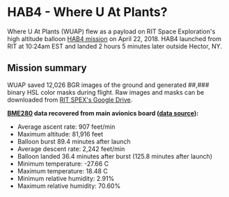 # HAB4 - Where U At Plants?
Where U At Plants (WUAP) flew as a payload on RIT Space Exploration's high altitude balloon [HAB4 mission](http://spex.rit.edu/rit-spex-launches-hab-4/) on April 22, 2018. 
HAB4 launched from RIT at 10:24am EST and landed 2 hours 5 minutes later outside Hector, NY.

## Mission summary
WUAP saved 12,026 BGR images of the ground and generated ##,### binary HSL color masks during flight. Raw images and masks can be downloaded from [RIT SPEX's Google Drive]().

**[BME280](https://www.embeddedadventures.com/datasheets/BME280.pdf) data recovered from main avionics board ([data source](https://github.com/RIT-Space-Exploration/Hab4/tree/master/Data/Main%20Board)):**
* Average ascent rate: 907 feet/min
* Maximum altitude: 81,916 feet
* Balloon burst 89.4 minutes after launch
* Average descent rate: 2,242 feet/min
* Balloon landed 36.4 minutes after burst (125.8 minutes after launch)
* Minimum temperature: -27.66 C
* Maximum temperature: 18.48 C
* Minimum relative humidity: 2.91%
* Maximum relative humidity: 70.60%